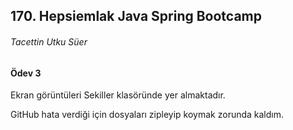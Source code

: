##  170. Hepsiemlak Java Spring Bootcamp

###### Tacettin Utku Süer



#### Ödev 3



Ekran görüntüleri Sekiller klasöründe yer almaktadır.

GitHub hata verdiği için dosyaları zipleyip koymak zorunda kaldım.

